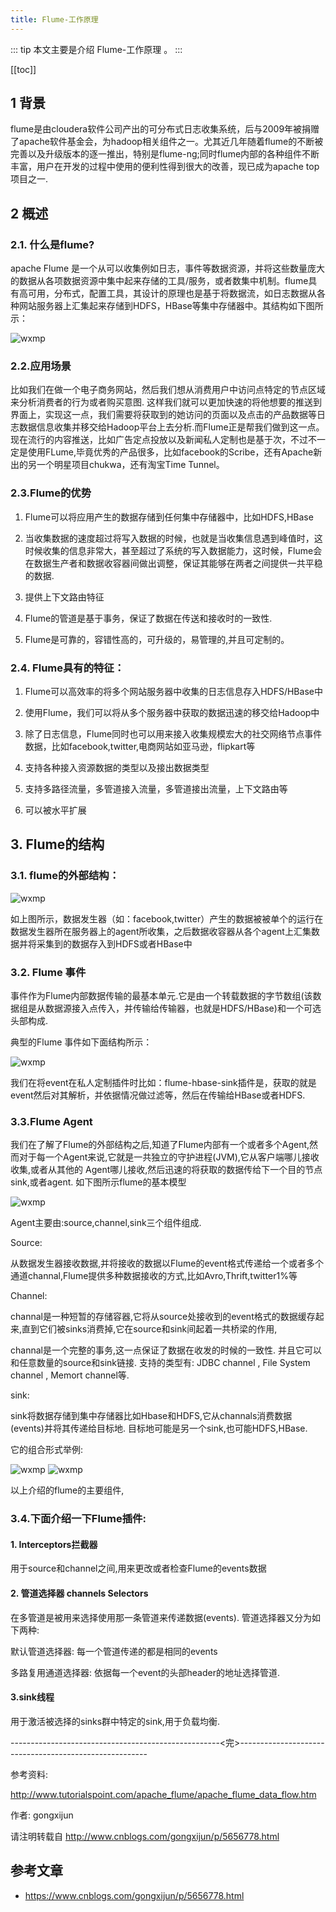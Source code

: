 ```yaml
---
title: Flume-工作原理
---
```


::: tip
本文主要是介绍 Flume-工作原理 。
:::

[[toc]]

## 1 背景 

 flume是由cloudera软件公司产出的可分布式日志收集系统，后与2009年被捐赠了apache软件基金会，为hadoop相关组件之一。尤其近几年随着flume的不断被完善以及升级版本的逐一推出，特别是flume-ng;同时flume内部的各种组件不断丰富，用户在开发的过程中使用的便利性得到很大的改善，现已成为apache top项目之一.

 

## 2 概述 

### 2.1.  什么是flume?

  apache Flume 是一个从可以收集例如日志，事件等数据资源，并将这些数量庞大的数据从各项数据资源中集中起来存储的工具/服务，或者数集中机制。flume具有高可用，分布式，配置工具，其设计的原理也是基于将数据流，如日志数据从各种网站服务器上汇集起来存储到HDFS，HBase等集中存储器中。其结构如下图所示：

<img class= "zoom-custom-imgs" :src="$withBase('/assets/img/dc/flume/prin-1.png')" alt="wxmp">

### 2.2.应用场景

  比如我们在做一个电子商务网站，然后我们想从消费用户中访问点特定的节点区域来分析消费者的行为或者购买意图. 这样我们就可以更加快速的将他想要的推送到界面上，实现这一点，我们需要将获取到的她访问的页面以及点击的产品数据等日志数据信息收集并移交给Hadoop平台上去分析.而Flume正是帮我们做到这一点。现在流行的内容推送，比如广告定点投放以及新闻私人定制也是基于次，不过不一定是使用FLume,毕竟优秀的产品很多，比如facebook的Scribe，还有Apache新出的另一个明星项目chukwa，还有淘宝Time Tunnel。

### 2.3.Flume的优势

   1.  Flume可以将应用产生的数据存储到任何集中存储器中，比如HDFS,HBase

   2.  当收集数据的速度超过将写入数据的时候，也就是当收集信息遇到峰值时，这时候收集的信息非常大，甚至超过了系统的写入数据能力，这时候，Flume会在数据生产者和数据收容器间做出调整，保证其能够在两者之间提供一共平稳的数据.

   3.  提供上下文路由特征

   4.  Flume的管道是基于事务，保证了数据在传送和接收时的一致性.

   5.  Flume是可靠的，容错性高的，可升级的，易管理的,并且可定制的。 

### 2.4. Flume具有的特征：

  1. Flume可以高效率的将多个网站服务器中收集的日志信息存入HDFS/HBase中

  2. 使用Flume，我们可以将从多个服务器中获取的数据迅速的移交给Hadoop中

  3. 除了日志信息，Flume同时也可以用来接入收集规模宏大的社交网络节点事件数据，比如facebook,twitter,电商网站如亚马逊，flipkart等

  4. 支持各种接入资源数据的类型以及接出数据类型

  5. 支持多路径流量，多管道接入流量，多管道接出流量，上下文路由等

  6. 可以被水平扩展

 

## 3. Flume的结构 

### 3.1. flume的外部结构：

 

<img class= "zoom-custom-imgs" :src="$withBase('/assets/img/dc/flume/prin-2.png')" alt="wxmp">

   如上图所示，数据发生器（如：facebook,twitter）产生的数据被被单个的运行在数据发生器所在服务器上的agent所收集，之后数据收容器从各个agent上汇集数据并将采集到的数据存入到HDFS或者HBase中

### 3.2. Flume 事件

 事件作为Flume内部数据传输的最基本单元.它是由一个转载数据的字节数组(该数据组是从数据源接入点传入，并传输给传输器，也就是HDFS/HBase)和一个可选头部构成.

典型的Flume 事件如下面结构所示：

<img class= "zoom-custom-imgs" :src="$withBase('/assets/img/dc/flume/prin-3.png')" alt="wxmp">

我们在将event在私人定制插件时比如：flume-hbase-sink插件是，获取的就是event然后对其解析，并依据情况做过滤等，然后在传输给HBase或者HDFS.

### 3.3.Flume Agent

 我们在了解了Flume的外部结构之后,知道了Flume内部有一个或者多个Agent,然而对于每一个Agent来说,它就是一共独立的守护进程(JVM),它从客户端哪儿接收收集,或者从其他的 Agent哪儿接收,然后迅速的将获取的数据传给下一个目的节点sink,或者agent. 如下图所示flume的基本模型

<img class= "zoom-custom-imgs" :src="$withBase('/assets/img/dc/flume/prin-4.png')" alt="wxmp">

Agent主要由:source,channel,sink三个组件组成.

 

Source:

  从数据发生器接收数据,并将接收的数据以Flume的event格式传递给一个或者多个通道channal,Flume提供多种数据接收的方式,比如Avro,Thrift,twitter1%等

Channel:

 channal是一种短暂的存储容器,它将从source处接收到的event格式的数据缓存起来,直到它们被sinks消费掉,它在source和sink间起着一共桥梁的作用,
 
 channal是一个完整的事务,这一点保证了数据在收发的时候的一致性. 并且它可以和任意数量的source和sink链接. 支持的类型有: JDBC channel , 
 File System channel , Memort channel等.

sink:

 sink将数据存储到集中存储器比如Hbase和HDFS,它从channals消费数据(events)并将其传递给目标地. 目标地可能是另一个sink,也可能HDFS,HBase.

 

它的组合形式举例:

<img class= "zoom-custom-imgs" :src="$withBase('/assets/img/dc/flume/prin-5.png')" alt="wxmp">

<img class= "zoom-custom-imgs" :src="$withBase('/assets/img/dc/flume/prin-6.png')" alt="wxmp">

 

以上介绍的flume的主要组件,

### 3.4.下面介绍一下Flume插件:

#### 1. Interceptors拦截器

  用于source和channel之间,用来更改或者检查Flume的events数据

#### 2. 管道选择器 channels Selectors

  在多管道是被用来选择使用那一条管道来传递数据(events). 管道选择器又分为如下两种:

  默认管道选择器:  每一个管道传递的都是相同的events

 多路复用通道选择器:  依据每一个event的头部header的地址选择管道.

#### 3.sink线程

  用于激活被选择的sinks群中特定的sink,用于负载均衡.

 

----------------------------------------------------<完>-------------------------------------------------------

 

参考资料:

http://www.tutorialspoint.com/apache_flume/apache_flume_data_flow.htm

 作者: gongxijun

 请注明转载自 http://www.cnblogs.com/gongxijun/p/5656778.html

 

## 参考文章
* https://www.cnblogs.com/gongxijun/p/5656778.html